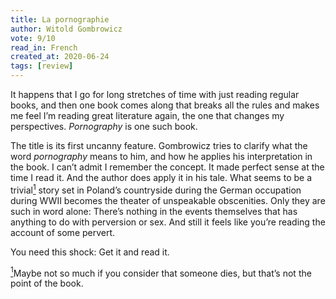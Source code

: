 ```yaml
---
title: La pornographie 
author: Witold Gombrowicz
vote: 9/10
read_in: French
created_at: 2020-06-24
tags: [review]
---
```


It happens that I go for long stretches of time with just reading regular books, and then one book comes along that breaks all the rules and makes me feel I’m reading great literature again, the one that changes my perspectives. _Pornography_ is one such book.

The title is its first uncanny feature. Gombrowicz tries to clarify what the word _pornography_ means to him, and how he applies his interpretation in the book. I can’t admit I remember the concept. It made perfect sense at the time I read it. And the author does apply it in his tale. What seems to be a trivial<a href="#trivial" name="trivial-orig"><sup>1</sup></a> story set in Poland’s countryside during the German occupation during WWII becomes the theater of unspeakable obscenities. Only they are such in word alone: There’s nothing in the events themselves that has anything to do with perversion or sex. And still it feels like you’re reading the account of some pervert.

You need this shock: Get it and read it.

<a href="#trivial-orig" name="trivial"><sup>1</sup></a>Maybe not so much if you consider that someone dies, but that’s not the point of the book.

